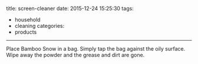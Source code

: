 title: screen-cleaner
date: 2015-12-24 15:25:30
tags:
  - household
  - cleaning
categories:
  - products
---
Place Bamboo Snow in a bag.  Simply tap the bag against the oily surface.  Wipe away the powder and the grease and dirt are gone.

